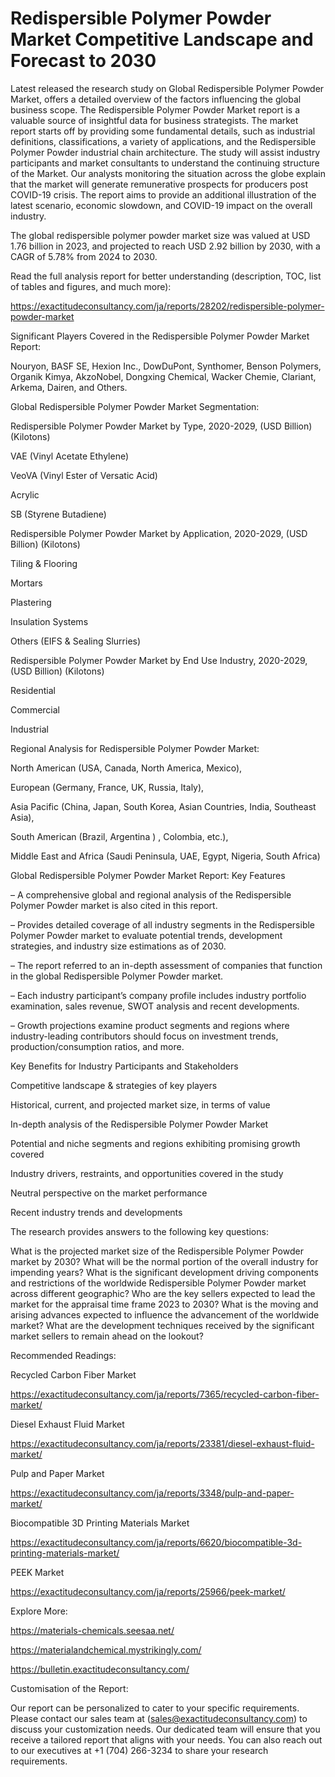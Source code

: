 # Redispersible Polymer Powder Market Competitive Landscape and Forecast to 2030

Latest released the research study on Global Redispersible Polymer Powder Market, offers a detailed overview of the factors influencing the global business scope. The Redispersible Polymer Powder Market report is a valuable source of insightful data for business strategists. The market report starts off by providing some fundamental details, such as industrial definitions, classifications, a variety of applications, and the Redispersible Polymer Powder industrial chain architecture. The study will assist industry participants and market consultants to understand the continuing structure of the Market. Our analysts monitoring the situation across the globe explain that the market will generate remunerative prospects for producers post COVID-19 crisis. The report aims to provide an additional illustration of the latest scenario, economic slowdown, and COVID-19 impact on the overall industry.

The global redispersible polymer powder market size was valued at USD 1.76 billion in 2023, and projected to reach USD 2.92 billion by 2030, with a CAGR of 5.78% from 2024 to 2030.

Read the full analysis report for better understanding (description, TOC, list of tables and figures, and much more):

https://exactitudeconsultancy.com/ja/reports/28202/redispersible-polymer-powder-market

Significant Players Covered in the Redispersible Polymer Powder Market Report:

Nouryon, BASF SE, Hexion Inc., DowDuPont, Synthomer, Benson Polymers, Organik Kimya, AkzoNobel, Dongxing Chemical, Wacker Chemie, Clariant, Arkema, Dairen, and Others.

Global Redispersible Polymer Powder Market Segmentation:

Redispersible Polymer Powder Market by Type, 2020-2029, (USD Billion) (Kilotons)

VAE (Vinyl Acetate Ethylene)

VeoVA (Vinyl Ester of Versatic Acid)

Acrylic

SB (Styrene Butadiene)

Redispersible Polymer Powder Market by Application, 2020-2029, (USD Billion) (Kilotons)

Tiling & Flooring

Mortars

Plastering

Insulation Systems

Others (EIFS & Sealing Slurries)

Redispersible Polymer Powder Market by End Use Industry, 2020-2029, (USD Billion) (Kilotons)

Residential

Commercial

Industrial




Regional Analysis for Redispersible Polymer Powder Market:

North American (USA, Canada, North America, Mexico),

European (Germany, France, UK, Russia, Italy),

Asia Pacific (China, Japan, South Korea, Asian Countries, India, Southeast Asia),

South American (Brazil, Argentina ) , Colombia, etc.),

Middle East and Africa (Saudi Peninsula, UAE, Egypt, Nigeria, South Africa)

Global Redispersible Polymer Powder Market Report: Key Features

– A comprehensive global and regional analysis of the Redispersible Polymer Powder market is also cited in this report.

– Provides detailed coverage of all industry segments in the Redispersible Polymer Powder market to evaluate potential trends, development strategies, and industry size estimations as of 2030.

– The report referred to an in-depth assessment of companies that function in the global Redispersible Polymer Powder market.

– Each industry participant’s company profile includes industry portfolio examination, sales revenue, SWOT analysis and recent developments.

– Growth projections examine product segments and regions where industry-leading contributors should focus on investment trends, production/consumption ratios, and more.

Key Benefits for Industry Participants and Stakeholders

Competitive landscape & strategies of key players

Historical, current, and projected market size, in terms of value

In-depth analysis of the Redispersible Polymer Powder Market

Potential and niche segments and regions exhibiting promising growth covered

Industry drivers, restraints, and opportunities covered in the study

Neutral perspective on the market performance

Recent industry trends and developments

The research provides answers to the following key questions:

What is the projected market size of the Redispersible Polymer Powder market by 2030?
What will be the normal portion of the overall industry for impending years?
What is the significant development driving components and restrictions of the worldwide Redispersible Polymer Powder market across different geographic?
Who are the key sellers expected to lead the market for the appraisal time frame 2023 to 2030?
What is the moving and arising advances expected to influence the advancement of the worldwide market?
What are the development techniques received by the significant market sellers to remain ahead on the lookout?

Recommended Readings:

Recycled Carbon Fiber Market

https://exactitudeconsultancy.com/ja/reports/7365/recycled-carbon-fiber-market/

Diesel Exhaust Fluid Market

https://exactitudeconsultancy.com/ja/reports/23381/diesel-exhaust-fluid-market/

Pulp and Paper Market

https://exactitudeconsultancy.com/ja/reports/3348/pulp-and-paper-market/

Biocompatible 3D Printing Materials Market

https://exactitudeconsultancy.com/ja/reports/6620/biocompatible-3d-printing-materials-market/

PEEK Market

https://exactitudeconsultancy.com/ja/reports/25966/peek-market/

Explore More:

https://materials-chemicals.seesaa.net/

https://materialandchemical.mystrikingly.com/

https://bulletin.exactitudeconsultancy.com/

Customisation of the Report:

Our report can be personalized to cater to your specific requirements. Please contact our sales team at (sales@exactitudeconsultancy.com) to discuss your customization needs. Our dedicated team will ensure that you receive a tailored report that aligns with your needs. You can also reach out to our executives at +1 (704) 266-3234 to share your research requirements.
